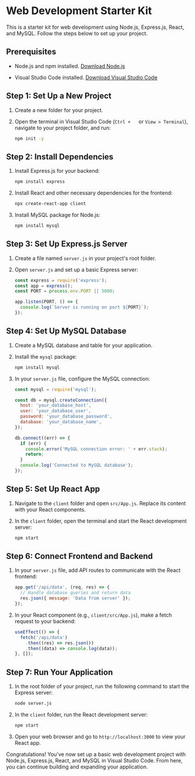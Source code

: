 # Web Development Starter Kit

This is a starter kit for web development using Node.js, Express.js, React, and MySQL. Follow the steps below to set up your project.

## Prerequisites

- Node.js and npm installed. [Download Node.js](https://nodejs.org/)

- Visual Studio Code installed. [Download Visual Studio Code](https://code.visualstudio.com/)

## Step 1: Set Up a New Project

1. Create a new folder for your project.

2. Open the terminal in Visual Studio Code (`Ctrl + ` ` ` or `View > Terminal`), navigate to your project folder, and run:

    ```bash
    npm init -y
    ```

## Step 2: Install Dependencies

1. Install Express.js for your backend:

    ```bash
    npm install express
    ```

2. Install React and other necessary dependencies for the frontend:

    ```bash
    npx create-react-app client
    ```

3. Install MySQL package for Node.js:

    ```bash
    npm install mysql
    ```

## Step 3: Set Up Express.js Server

1. Create a file named `server.js` in your project's root folder.

2. Open `server.js` and set up a basic Express server:

    ```javascript
    const express = require('express');
    const app = express();
    const PORT = process.env.PORT || 5000;

    app.listen(PORT, () => {
      console.log(`Server is running on port ${PORT}`);
    });
    ```

## Step 4: Set Up MySQL Database

1. Create a MySQL database and table for your application.

2. Install the `mysql` package:

    ```bash
    npm install mysql
    ```

3. In your `server.js` file, configure the MySQL connection:

    ```javascript
    const mysql = require('mysql');

    const db = mysql.createConnection({
      host: 'your_database_host',
      user: 'your_database_user',
      password: 'your_database_password',
      database: 'your_database_name',
    });

    db.connect((err) => {
      if (err) {
        console.error('MySQL connection error: ' + err.stack);
        return;
      }
      console.log('Connected to MySQL database');
    });
    ```

## Step 5: Set Up React App

1. Navigate to the `client` folder and open `src/App.js`. Replace its content with your React components.

2. In the `client` folder, open the terminal and start the React development server:

    ```bash
    npm start
    ```

## Step 6: Connect Frontend and Backend

1. In your `server.js` file, add API routes to communicate with the React frontend:

    ```javascript
    app.get('/api/data', (req, res) => {
      // Handle database queries and return data
      res.json({ message: 'Data from server' });
    });
    ```

2. In your React component (e.g., `client/src/App.js`), make a fetch request to your backend:

    ```javascript
    useEffect(() => {
      fetch('/api/data')
        .then((res) => res.json())
        .then((data) => console.log(data));
    }, []);
    ```

## Step 7: Run Your Application

1. In the root folder of your project, run the following command to start the Express server:

    ```bash
    node server.js
    ```

2. In the `client` folder, run the React development server:

    ```bash
    npm start
    ```

3. Open your web browser and go to `http://localhost:3000` to view your React app.

Congratulations! You've now set up a basic web development project with Node.js, Express.js, React, and MySQL in Visual Studio Code. From here, you can continue building and expanding your application.
